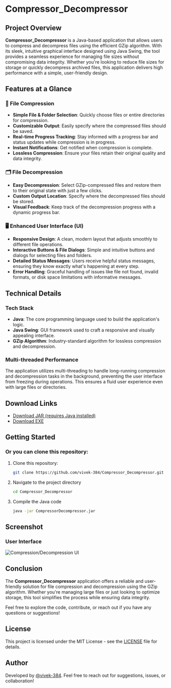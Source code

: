# Compressor_Decompressor

## Project Overview

**Compressor_Decompressor** is a Java-based application that allows users to compress and decompress files using the efficient GZip algorithm. With its sleek, intuitive graphical interface designed using Java Swing, the tool provides a seamless experience for managing file sizes without compromising data integrity. Whether you're looking to reduce file sizes for storage or quickly decompress archived files, this application delivers high performance with a simple, user-friendly design.

## Features at a Glance

### 🔄 File Compression
- **Simple File & Folder Selection**: Quickly choose files or entire directories for compression.
- **Customizable Output**: Easily specify where the compressed files should be saved.
- **Real-time Progress Tracking**: Stay informed with a progress bar and status updates while compression is in progress.
- **Instant Notifications**: Get notified when compression is complete.
- **Lossless Compression**: Ensure your files retain their original quality and data integrity.

### 🗂️ File Decompression
- **Easy Decompression**: Select GZip-compressed files and restore them to their original state with just a few clicks.
- **Custom Output Location**: Specify where the decompressed files should be stored.
- **Visual Feedback**: Keep track of the decompression progress with a dynamic progress bar.

### 🖥️ Enhanced User Interface (UI)
- **Responsive Design**: A clean, modern layout that adjusts smoothly to different file operations.
- **Interactive Buttons & File Dialogs**: Simple and intuitive buttons and dialogs for selecting files and folders.
- **Detailed Status Messages**: Users receive helpful status messages, ensuring they know exactly what's happening at every step.
- **Error Handling**: Graceful handling of issues like file not found, invalid formats, or disk space limitations with informative messages.

## Technical Details

### Tech Stack
- **Java**: The core programming language used to build the application's logic.
- **Java Swing**: GUI framework used to craft a responsive and visually appealing interface.
- **GZip Algorithm**: Industry-standard algorithm for lossless compression and decompression.

### Multi-threaded Performance
The application utilizes multi-threading to handle long-running compression and decompression tasks in the background, preventing the user interface from freezing during operations. This ensures a fluid user experience even with large files or directories.

## Download Links

- [Download JAR (requires Java installed)](https://github.com/vivek-384/compressor_decompressor/raw/main/CompressorDecompressor.jar)
- [Download EXE](https://github.com/vivek-384/compressor_decompressor/raw/main/Compressor_Decompressor.exe)

## Getting Started

### Or you can clone this repository:
1. Clone this repository:
   ```bash
   git clone https://github.com/vivek-384/Compressor_Decompressor.git

2. Navigate to the project directory
    ```bash
    cd Compressor_Decompressor

3. Compile the Java code
    ```bash
    java -jar CompressorDecompressor.jar

## Screenshot

### User Interface
![Compression/Decompression UI](screenshot/compressor_decompressor.PNG)

## Conclusion

The **Compressor_Decompressor** application offers a reliable and user-friendly solution for file compression and decompression using the GZip algorithm. Whether you're managing large files or just looking to optimize storage, this tool simplifies the process while ensuring data integrity. 

Feel free to explore the code, contribute, or reach out if you have any questions or suggestions!

## License
This project is licensed under the MIT License - see the [LICENSE](LICENSE) file for details.

## Author
Developed by [@vivek-384](https://github.com/vivek-384). Feel free to reach out for suggestions, issues, or collaboration!
